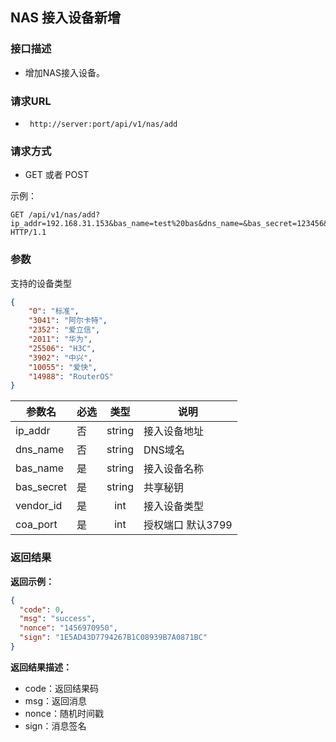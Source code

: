 ## NAS 接入设备新增

### 接口描述

- 增加NAS接入设备。

### 请求URL

- ` http://server:port/api/v1/nas/add `

### 请求方式

- GET 或者 POST

示例：

    GET /api/v1/nas/add?ip_addr=192.168.31.153&bas_name=test%20bas&dns_name=&bas_secret=123456&vendor_id=0&coa_port=3799&sign=6441D2C41A0E3161F926344DCE48DC54 HTTP/1.1

### 参数

支持的设备类型
~~~json
{
    "0": "标准",
    "3041": "阿尔卡特",
    "2352": "爱立信",
    "2011": "华为",
    "25506": "H3C",
    "3902": "中兴",
    "10055": "爱快",
    "14988": "RouterOS"
}
~~~

| 参数名 | 必选 | 类型 | 说明 |
|---|:---|:---:|---|
| ip_addr | 否 | string |接入设备地址 |
| dns_name | 否 | string |DNS域名 |
| bas_name | 是 | string |接入设备名称 |
| bas_secret | 是 | string |共享秘钥 |
| vendor_id | 是 | int |接入设备类型|
| coa_port | 是 | int |授权端口 默认3799|


### 返回结果

**返回示例：**

~~~json
{
  "code": 0,
  "msg": "success",
  "nonce": "1456970950",
  "sign": "1E5AD43D7794267B1C08939B7A0871BC"
}
~~~

**返回结果描述：**

- code：返回结果码
- msg：返回消息
- nonce：随机时间戳
- sign：消息签名
